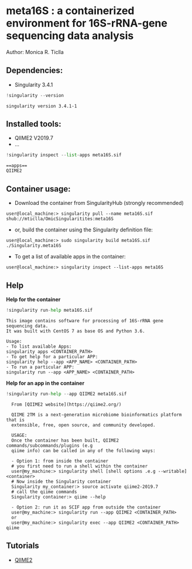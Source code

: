 
# **meta16S** : a containerized environment for 16S-rRNA-gene sequencing data analysis 

Author: Monica R. Ticlla

## **Dependencies:**

- Singularity 3.4.1


```python
!singularity --version
```

    singularity version 3.4.1-1


## **Installed tools:**

- QIIME2 V2019.7
- ...


```python
!singularity inspect --list-apps meta16S.sif
```

    ==apps==
    QIIME2
    


## **Container usage:**

- Download the container from SingularityHub (strongly recommended)
```
user@local_machine:> singularity pull --name meta16S.sif shub://mticlla/OmicSingularitites:meta16S
```

- or, build the container using the Singularity definition file:
```
user@local_machine:> sudo singularity build meta16S.sif ./Singularity.meta16S
```

- To get a list of available apps in the container:
```
user@local_machine:> singularity inspect --list-apps meta16S
```

## **Help**

**Help for the container**


```python
!singularity run-help meta16S.sif
```

    This image contains software for processing of 16S-rRNA gene sequencing data.
    It was built with CentOS 7 as base OS and Python 3.6.
    
    Usage:
    - To list available Apps:
    singularity apps <CONTAINER_PATH>
    - To get help for a particular APP:
    singularity help --app <APP_NAME> <CONTAINER_PATH>
    - To run a particular APP:
    singularity run --app <APP_NAME> <CONTAINER_PATH>
    
    


**Help for an app in the container**


```python
!singularity run-help --app QIIME2 meta16S.sif
```

      From [QIIME2 website](https://qiime2.org/)
    
      QIIME 2TM is a next-generation microbiome bioinformatics platform that is
      extensible, free, open source, and community developed.
    
      USAGE:
      Once the container has been built, QIIME2 commands/subcommands/plugins (e.g
      qiime info) can be called in any of the following ways:
    
      - Option 1: from inside the container
      # you first need to run a shell within the container
      user@my_machine:> singularity shell [shell options .e.g --writable] <container>
      # Now inside the Singularity container
      Singularity my_container:> source activate qiime2-2019.7
      # call the qiime commands
      Singularity container:> qiime --help
    
      - Option 2: run it as SCIF app from outside the container
      user@my_machine:> singularity run --app QIIME2 <CONTAINER_PATH>
      or
      user@my_machine:> singularity exec --app QIIME2 <CONTAINER_PATH> qiime


## **Tutorials**

- [QIIME2](./tutorials/qiime2.ipynb)
